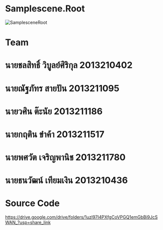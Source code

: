 # Samplescene.Root
![SamplesceneRoot](https://user-images.githubusercontent.com/107970848/228757671-3062de70-654f-43c0-a3e3-24b60a2402a8.png)

# Team

# นายชลสิทธิ์ วิบูลย์ศิริกุล 2013210402

# นายณัฐภัทร  สายปัน 2013211095

# นายวศิน ต๊ะนัย 2013211186

# นายกฤติน ขำค้า 2013211517

# นายพศวัต เจริญพานิช 2013211780 

# นายธนวัฒน์ เทียมเงิน 2013210436

# Source Code

https://drive.google.com/drive/folders/1uzl97I4PXfgCoVPGQ1emGbBi9JcSWAN_?usp=share_link
